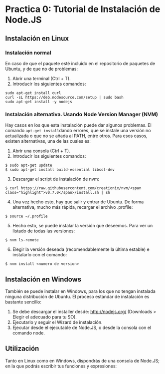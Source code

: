 Practica 0: Tutorial de Instalación de Node.JS
==============================================

## Instalación en Linux

### Instalación normal

En caso de que el paquete esté incluido en el repositorio de paquetes de Ubuntu, y de que no de problemas:

1. Abrir una terminal (Ctrl + T).
2. Introducir los siguientes comandos:
```
sudo apt-get install curl
curl -sL https://deb.nodesource.com/setup | sudo bash
sudo apt-get install -y nodejs
```

### Instalación alternativa. Usando Node Version Manager (NVM)

Hay casos en los que esta instalación puede dar algunos problemas. El comando `apt-get install`dando errores, que se instale una versión no actualizada o que no se añada al PATH, entre otros. Para esos casos, existen alternativas, una de las cuales es:

1. Abrir una consola (Ctrl + T).
2. Introducir los siguientes comandos:
```
$ sudo apt-get update
$ sudo apt-get install build-essential libssl-dev
```
3. Descargar el script de instalación de nvm:
```
$ curl https://raw.githubusercontent.com/creationix/nvm/<span class="highlight">v0.7.0</span>/install.sh | sh
```
4. Una vez hecho esto, hay que salir y entrar de Ubuntu. De forma alternativa, mucho más rápida, recargar el archivo .profile:
```
$ source ~/.profile
```
5. Hecho esto, se puede instalar la versión que deseemos. Para ver un listado de todas las versiones:
```
$ nvm ls-remote
```
6. Elegir la versión deseada (recomendablemente la última estable) e instalarlo con el comando:
```
$ nvm install <numero de version>
```

## Instalación en Windows

También se puede instalar en Windows, para los que no tengan instalada ninguna distribución de Ubuntu. El proceso estándar de instalación es bastante sencillo:

1. Se debe descargar el installer desde: http://nodejs.org/ (Downloads > Elegir el adecuado para tu SO).
2. Ejecutarlo y seguir el Wizard de instalación.
3. Ejecutar desde el ejecutable de Node.JS, o desde la consola con el comando node.

## Utilización

Tanto en Linux como en Windows, dispondrás de una consola de Node.JS; en la que podrás escribir tus funciones y expresiones:

